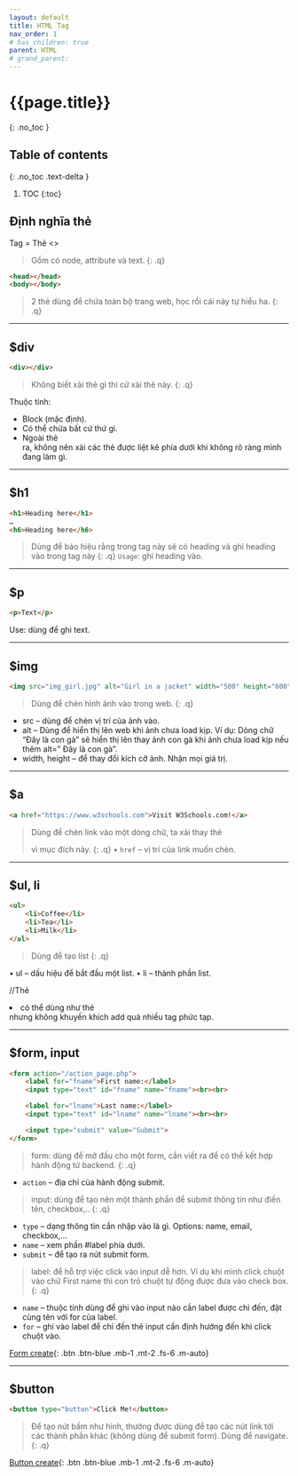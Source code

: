 ```yaml
---
layout: default
title: HTML Tag
nav_order: 1
# has_children: true
parent: HTML
# grand_parent:
---
```


<!-- markdownlint-disable MD022 MD025-->
# {{page.title}}
{: .no_toc }

## Table of contents
{: .no_toc .text-delta }

1. TOC
{:toc}
<!-- markdownlint-enable MD025-->

## Định nghĩa thẻ

Tag = Thẻ <>
>Gồm có node, attribute và text.
{: .q}

```html
<head></head>
<body></body>
```

>2 thẻ dùng để chứa toàn bộ trang web, học rồi cái này tự hiểu ha.
{: .q}

---

## $div

```html
<div></div>
```

>Không biết xài thẻ gì thì cứ xài thẻ này.
{: .q}
<!-- markdownlint-disable MD033-->
Thuộc tính:

- Block (mặc định).
- Có thể chứa bất cứ thứ gì.
- Ngoài thẻ <div> ra, không nên xài các thẻ được liệt kê phía dưới khi không rõ ràng mình đang làm gì.
<!-- markdownlint-enable MD033-->

---

## $h1
<!-- markdownlint-disable MD033-->

```html
<h1>Heading here</h1>
…
<h6>Heading here</h6>
```

>Dùng để báo hiệu rằng trong tag này sẽ có heading và ghi heading vào trong tag này
{: .q}
`Usage`: ghi heading vào.

---

## $p

```html
<p>Text</p>
```

Use: dùng để ghi text.

<!-- markdownlint-enable MD033-->

---

## $img

```html
<img src="img_girl.jpg" alt="Girl in a jacket" width="500" height="600">

```

>Dùng để chèn hình ảnh vào trong web.
{: .q}

- src – dùng để chèn vị trí của ảnh vào.
- alt – Dùng để hiển thị lên web khi ảnh chưa load kịp. Ví dụ: Dòng chữ “Đây là con gà” sẽ hiển thị lên thay ảnh con gà khi ảnh chưa load kịp nếu thêm alt=” Đây là con gà”.
- width, height – để thay đổi kích cỡ ảnh. Nhận mọi giá trị.

---

## $a

```html
<a href="https://www.w3schools.com">Visit W3Schools.com!</a>
```

<!-- markdownlint-disable MD033-->
>Dùng để chèn link vào một dòng chữ, ta xài thay thẻ <p> vì mục đích này.
{: .q}
• `href` – vị trí của link muốn chèn.
<!-- markdownlint-enable MD033-->

___

## $ul, li

```html
<ul>
    <li>Coffee</li>
    <li>Tea</li>
    <li>Milk</li>
</ul>
```

>Dùng để tạo list
{: .q}

• ul – dấu hiệu để bắt đầu một list.
• li – thành phần list.
<!-- markdownlint-disable MD033-->
//Thẻ <li> có thể dùng như thẻ <div> nhưng không khuyến khích add quá nhiều tag phức tạp.
<!-- markdownlint-ensable MD033-->

---

## $form, input

```html
<form action="/action_page.php">
    <label for="fname">First name:</label>
    <input type="text" id="fname" name="fname"><br><br>

    <label for="lname">Last name:</label>
    <input type="text" id="lname" name="lname"><br><br>

    <input type="submit" value="Submit">
</form>
```

>form: dùng để mở đầu cho một form, cần viết ra để có thể kết hợp hành động từ backend.
{: .q}

- `action` – địa chỉ của hành động submit.

>input: dùng để tạo nên một thành phần để submit thông tin như điền tên, checkbox,..
{: .q}

- `type` – dạng thông tin cần nhập vào là gì. Options: name, email, checkbox,…
- `name` – xem phần #label phía dưới.
- `submit` – để tạo ra nút submit form.

>label: để hỗ trợ việc click vào input dễ hơn. Ví dụ khi mình click chuột vào chữ First name thì con trỏ chuột tự động được đưa vào check box.
{: .q}

- `name` –  thuộc tính dùng để ghi vào input nào cần label được chỉ đến, đặt cùng tên với for của label.
- `for` – ghi vào label để chỉ đến thẻ input cần định hướng đến khi click chuột vào.

[Form create](https://www.w3schools.com/tags/tag_input.asp){: .btn .btn-blue .mb-1 .mt-2 .fs-6 .m-auto}

---

## $button

```html
<button type="button">Click Me!</button>
```

>Để tạo nút bấm như hình, thường được dùng để tạo các nút link tới các thành phần khác (không dùng để submit form).
>Dùng để navigate.
{: .q}

[Button create](https://www.w3schools.com/tags/tag_button.asp){: .btn .btn-blue .mb-1 .mt-2 .fs-6 .m-auto}
